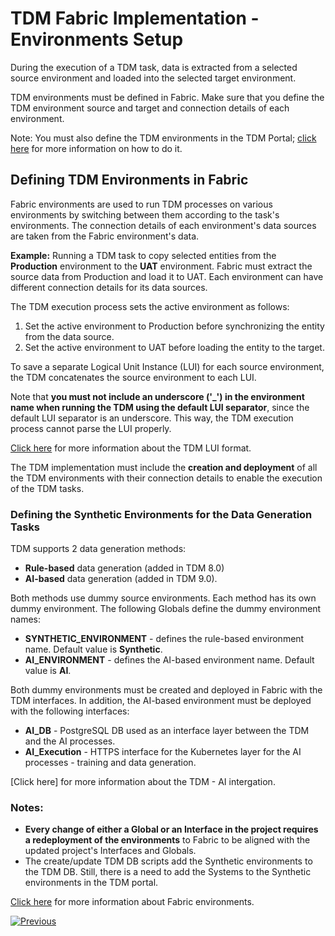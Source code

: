 # TDM Fabric Implementation - Environments Setup

During the execution of a TDM task, data is extracted from a selected source environment and loaded into the selected target environment.

TDM environments must be defined in Fabric. Make sure that you define the TDM environment source and target and connection details of each environment. 

Note: You must also define the TDM environments in the TDM Portal; [click here](/articles/TDM/tdm_gui/07_tdm_gui_environment_overview.md) for more information on how to do it.  


## Defining TDM Environments in Fabric

Fabric environments are used to run TDM processes on various environments by switching between them according to the task's environments.  The connection details of each environment's data sources are taken from the Fabric environment's data.

**Example:** Running a TDM task to copy selected entities from the **Production** environment to the **UAT** environment. Fabric must extract the source data from Production and load it to UAT. Each environment can have different connection details for its data sources. 

The TDM execution process sets the active environment as follows:

   1. Set the active environment to Production before synchronizing the entity from the data source.
   2. Set the active environment to UAT before loading the entity to the target.

 To save a separate Logical Unit Instance (LUI) for each source environment, the TDM concatenates the source environment to each LUI.

Note that **you must not include an underscore ('_') in the environment name when running the TDM using the default LUI separator**, since the default LUI separator is an underscore. This way, the TDM execution process cannot parse the LUI properly.

 [Click here](01_tdm_set_instance_per_env_and_version.md) for more information about the TDM LUI format. 

The TDM implementation must include the **creation and deployment** of all the TDM environments with their connection details to enable the execution of the TDM tasks. 

### Defining the Synthetic Environments for the Data Generation Tasks

TDM supports 2 data generation methods:

- **Rule-based** data generation (added in TDM 8.0)
- **AI-based** data generation (added in TDM 9.0).

Both methods use dummy source environments. Each method has its own dummy environment. The following Globals define the dummy environment names:

- **SYNTHETIC_ENVIRONMENT** - defines the rule-based environment name. Default value is **Synthetic**.
- **AI_ENVIRONMENT** - defines the AI-based environment name. Default value is **AI**. 

Both dummy environments must be created and deployed in Fabric with the TDM interfaces. In addition, the AI-based environment must be deployed with the following interfaces:

- **AI_DB** - PostgreSQL DB used as an interface layer between the TDM and the AI processes. 
- **AI_Execution** - HTTPS interface for the Kubernetes layer for the AI processes - training and data generation.

[Click here] for more information about the TDM - AI intergation.  

### Notes:

- **Every change of either a Global or an Interface in the project requires a redeployment of the environments** to Fabric to be aligned with the updated project's Interfaces and Globals.
- The create/update TDM DB scripts add the Synthetic environments to the TDM DB. Still, there is a need to add the Systems to the Synthetic environments in the TDM portal.

[Click here](/articles/25_environments/02_create_new_environment.md) for more information about Fabric environments.

[![Previous](/articles/images/Previous.png)](16_tdm_data_generation_implementation.md)

